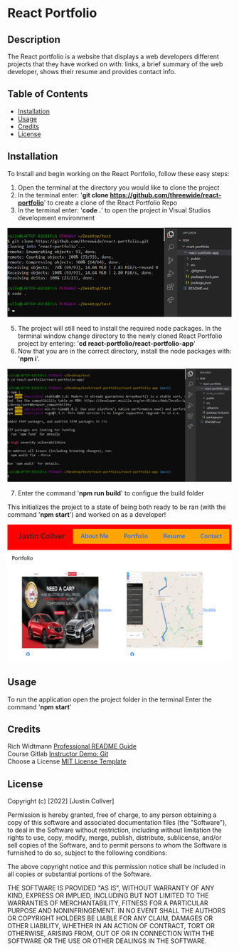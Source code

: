 # React Portfolio

## Description

The React portfolio is a website that displays a web developers different projects that they have worked on with: links, a brief summary of the web developer, shows their resume and  provides contact info.

## Table of Contents

- [Installation](#installation)
- [Usage](#usage)
- [Credits](#credits)
- [License](#license)

## Installation
To Install and begin working on the React Portfolio, follow these easy steps:

1. Open the terminal at the directory you would like to clone the project
2. In the terminal enter: '<b>git clone https://github.com/threewide/react-portfolio</b>' to create a clone of the React Portfolio Repo
3. In the terminal enter: '<b>code .</b>' to open the project in Visual Studios development environment

![Installation](./react-portfolio-app/public/assets/images/installation.png)

5. The project will still need to install the required node packages. In the terminal window change directory to the newly cloned React Portfolio project by entering: '<b>cd react-portfolio/react-portfolio-app</b>' 
6. Now that you are in the correct directory, install the node packages with: '<b>npm i</b>'.

![npm Installation](./react-portfolio-app/public/assets/images/npm-installation.png)

7. Enter the command '<b>npm run build</b>' to configue the build folder

This initializes the project to a state of being both ready to be ran (with the command '<b>npm start</b>') and worked on as a developer!

![Portfolio](./react-portfolio-app/public/assets/images/portfolio.png)

## Usage

To run the application open the project folder in the terminal
Enter the command '<b>npm start</b>'

## Credits

Rich Widtmann [Professional README Guide](https://coding-boot-camp.github.io/full-stack/github/professional-readme-guide)<br>
Course Gitlab [Instructor Demo: Git](https://utoronto.bootcampcontent.com/utoronto-bootcamp/UTOR-VIRT-FSF-FT-05-2022-U-LOLC/-/tree/main/01-HTML-Git-CSS/01-Activities/03-Ins_Git)<br>
Choose a License [MIT License Template](https://choosealicense.com/licenses/mit/)

## License

Copyright (c) [2022] [Justin Collver]

Permission is hereby granted, free of charge, to any person obtaining a copy
of this software and associated documentation files (the "Software"), to deal
in the Software without restriction, including without limitation the rights
to use, copy, modify, merge, publish, distribute, sublicense, and/or sell
copies of the Software, and to permit persons to whom the Software is
furnished to do so, subject to the following conditions:

The above copyright notice and this permission notice shall be included in all
copies or substantial portions of the Software.

THE SOFTWARE IS PROVIDED "AS IS", WITHOUT WARRANTY OF ANY KIND, EXPRESS OR
IMPLIED, INCLUDING BUT NOT LIMITED TO THE WARRANTIES OF MERCHANTABILITY,
FITNESS FOR A PARTICULAR PURPOSE AND NONINFRINGEMENT. IN NO EVENT SHALL THE
AUTHORS OR COPYRIGHT HOLDERS BE LIABLE FOR ANY CLAIM, DAMAGES OR OTHER
LIABILITY, WHETHER IN AN ACTION OF CONTRACT, TORT OR OTHERWISE, ARISING FROM,
OUT OF OR IN CONNECTION WITH THE SOFTWARE OR THE USE OR OTHER DEALINGS IN THE
SOFTWARE.
